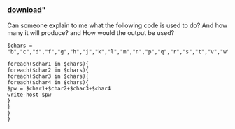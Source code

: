﻿---
pid:            5779
parent:         0
children:       
poster:         ThaBare1
title:          
date:           2015-03-11 22:10:10
format:         posh
---

# 

### [download](5779.ps1)"

Can someone explain to me what the following code is used to do? And how many it will produce? and How would the output be used?

```posh
$chars = "b","c","d","f","g","h","j","k","l","m","n","p","q","r","s","t","v","w","x","y","z" 

foreach($char1 in $chars){ 
foreach($char2 in $chars){ 
foreach($char3 in $chars){ 
foreach($char4 in $chars){ 
$pw = $char1+$char2+$char3+$char4 
write-host $pw 
} 
} 
}	
}
```
